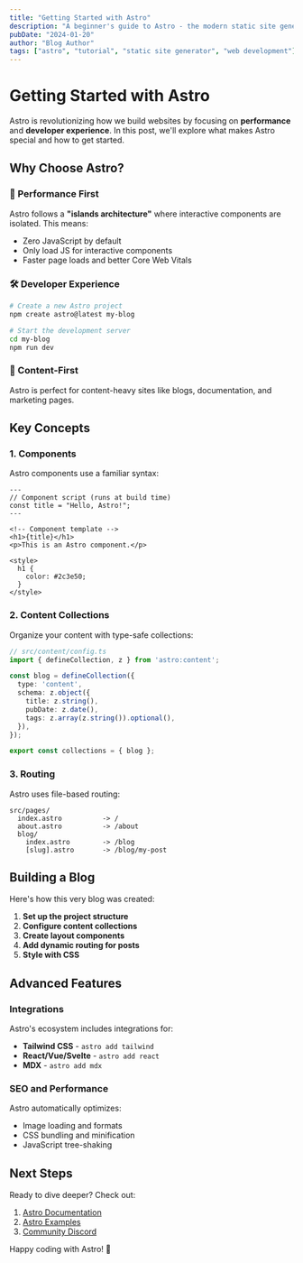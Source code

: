 ```yaml
---
title: "Getting Started with Astro"
description: "A beginner's guide to Astro - the modern static site generator that delivers lightning-fast performance."
pubDate: "2024-01-20"
author: "Blog Author"
tags: ["astro", "tutorial", "static site generator", "web development"]
---
```


# Getting Started with Astro

Astro is revolutionizing how we build websites by focusing on **performance** and **developer experience**. In this post, we'll explore what makes Astro special and how to get started.

## Why Choose Astro?

### 🚀 Performance First

Astro follows a **"islands architecture"** where interactive components are isolated. This means:

- Zero JavaScript by default
- Only load JS for interactive components
- Faster page loads and better Core Web Vitals

### 🛠️ Developer Experience

```bash
# Create a new Astro project
npm create astro@latest my-blog

# Start the development server
cd my-blog
npm run dev
```

### 📝 Content-First

Astro is perfect for content-heavy sites like blogs, documentation, and marketing pages.

## Key Concepts

### 1. Components

Astro components use a familiar syntax:

```astro
---
// Component script (runs at build time)
const title = "Hello, Astro!";
---

<!-- Component template -->
<h1>{title}</h1>
<p>This is an Astro component.</p>

<style>
  h1 {
    color: #2c3e50;
  }
</style>
```

### 2. Content Collections

Organize your content with type-safe collections:

```typescript
// src/content/config.ts
import { defineCollection, z } from 'astro:content';

const blog = defineCollection({
  type: 'content',
  schema: z.object({
    title: z.string(),
    pubDate: z.date(),
    tags: z.array(z.string()).optional(),
  }),
});

export const collections = { blog };
```

### 3. Routing

Astro uses file-based routing:

```
src/pages/
  index.astro          -> /
  about.astro          -> /about
  blog/
    index.astro        -> /blog
    [slug].astro       -> /blog/my-post
```

## Building a Blog

Here's how this very blog was created:

1. **Set up the project structure**
2. **Configure content collections**
3. **Create layout components**
4. **Add dynamic routing for posts**
5. **Style with CSS**

## Advanced Features

### Integrations

Astro's ecosystem includes integrations for:

- **Tailwind CSS** - `astro add tailwind`
- **React/Vue/Svelte** - `astro add react`
- **MDX** - `astro add mdx`

### SEO and Performance

Astro automatically optimizes:

- Image loading and formats
- CSS bundling and minification
- JavaScript tree-shaking

## Next Steps

Ready to dive deeper? Check out:

1. [Astro Documentation](https://docs.astro.build)
2. [Astro Examples](https://github.com/withastro/astro/tree/main/examples)
3. [Community Discord](https://astro.build/chat)

Happy coding with Astro! 🚀